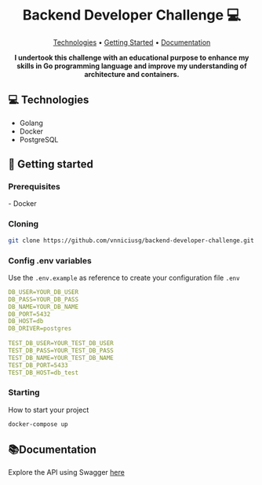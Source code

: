 <h1 align="center" style="font-weight: bold;">Backend Developer Challenge 💻</h1>

<p align="center">
 <a href="#tech">Technologies</a> • 
 <a href="#started">Getting Started</a> • 
  <a href="#documentation">Documentation</a> 
</p>

<p align="center">
    <b>I undertook this challenge with an educational purpose to enhance my skills in Go programming language and improve my understanding of architecture and containers.</b>
</p>

<h2 id="technologies">💻 Technologies</h2>

- Golang
- Docker
- PostgreSQL

<h2 id="started">🚀 Getting started</h2>

<h3>Prerequisites</h3>
- Docker

<h3>Cloning</h3>

```bash
git clone https://github.com/vnniciusg/backend-developer-challenge.git
```

<h3>Config .env variables</h2>

Use the `.env.example` as reference to create your configuration file `.env` 

```yaml
DB_USER=YOUR_DB_USER
DB_PASS=YOUR_DB_PASS
DB_NAME=YOUR_DB_NAME
DB_PORT=5432
DB_HOST=db
DB_DRIVER=postgres
  
TEST_DB_USER=YOUR_TEST_DB_USER
TEST_DB_PASS=YOUR_TEST_DB_PASS
TEST_DB_NAME=YOUR_TEST_DB_NAME
TEST_DB_PORT=5433
TEST_DB_HOST=db_test
```


<h3>Starting</h3>

How to start your project

```bash
docker-compose up
```


<h2 id="documentation">📚Documentation</h2>

Explore the API using Swagger [here](http://localhost:8080/api/v1/docs/index.html#/)


